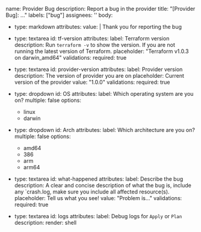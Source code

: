 name: Provider Bug
description: Report a bug in the provider
title: "[Provider Bug]: ..."
labels: ["bug"]
assignees: ''
body:
- type: markdown
  attributes:
  value: |
  Thank you for reporting the bug

- type: textarea
  id: tf-version
  attributes:
  label: Terraform version
  description: Run `terraform -v` to show the version. If you are not running the latest version of Terraform.
  placeholder: "Terraform v1.0.3 on darwin_amd64"
  validations:
  required: true

- type: textarea
  id: provider-version
  attributes:
  label: Provider version
  description: The version of provider you are on
  placeholder: Current version of the provider
  value: "1.0.0"
  validations:
  required: true

- type: dropdown
  id: OS
  attributes:
  label: Which operating system are you on?
  multiple: false
  options:
  - linux
  - darwin

- type: dropdown
  id: Arch
  attributes:
  label: Which architecture are you on?
  multiple: false
  options:
  - amd64
  - 386
  - arm
  - arm64
  
- type: textarea
  id: what-happened
  attributes:
  label: Describe the bug
  description: A clear and concise description of what the bug is, include any `crash.log, make sure you include all affected resource(s).
  placeholder: Tell us what you see!
  value: "Problem is..."
  validations:
  required: true

  
- type: textarea
  id: logs
  attributes:
  label: Debug logs for `Apply` or `Plan`
  description: 
  render: shell
